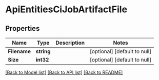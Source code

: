 # ApiEntitiesCiJobArtifactFile

## Properties
Name | Type | Description | Notes
------------ | ------------- | ------------- | -------------
**Filename** | **string** |  | [optional] [default to null]
**Size** | **int32** |  | [optional] [default to null]

[[Back to Model list]](../README.md#documentation-for-models) [[Back to API list]](../README.md#documentation-for-api-endpoints) [[Back to README]](../README.md)


